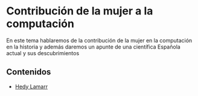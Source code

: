 # Contribución de la mujer a la computación
En este tema hablaremos de la contribución de la mujer en la computación en la historia y además daremos un apunte de una científica Española actual y sus descubrimientos
## Contenidos
- [Hedy Lamarr](Modulo1/)

